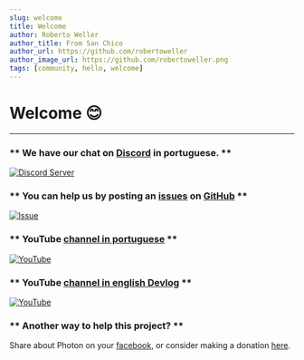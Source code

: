 ```yaml
---
slug: welcome
title: Welcome
author: Roberto Weller
author_title: From San Chico 
author_url: https://github.com/robertoweller
author_image_url: https://github.com/robertoweller.png
tags: [community, hello, welcome]
---
```

# Welcome 😊
---
### **  We have our chat on [Discord](https://discord.gg/GdgAVEuY92) in portuguese. **

[![Discord Server](https://img.shields.io/discord/832730262281650217?color=%237289d9&label=Chat&logo=discord&logoColor=%237289d9)](https://discord.gg/GdgAVEuY92)
&nbsp;


### ** You can help us by posting an [issues](https://github.com/HashLDash/Photon/issues) on [GitHub](https://github.com/HashLDash/Photon) **

[![Issue](https://img.shields.io/badge/Contributions-Welcome-brightgreen.svg)](https://github.com/HashLDash/Photon/issues)


### ** YouTube [channel in portuguese](https://www.youtube.com/channel/UCjxrE6D_P9X_HnSW2mpw1BQ)  **

[![YouTube](https://img.shields.io/youtube/channel/subscribers/UCjxrE6D_P9X_HnSW2mpw1BQ?label=HashLDash&style=social)](https://www.youtube.com/channel/UCjxrE6D_P9X_HnSW2mpw1BQ)

### ** YouTube [channel in english Devlog](https://www.youtube.com/watch?v=Seu5q_hc6go&list=PL89TmjrkwpOfteQJRptqmK-y8pr6uJdlc&ab_channel=HashLDashEnglish)  **

[![YouTube](https://img.shields.io/youtube/channel/subscribers/UCjxrE6D_P9X_HnSW2mpw1BQ?label=HashLDash&style=social)](https://www.youtube.com/watch?v=Seu5q_hc6go&list=PL89TmjrkwpOfteQJRptqmK-y8pr6uJdlc)

### ** Another way to help this project?  **
Share about Photon on your 
[facebook](http://facebook.com), or consider making a donation [here](https://www.hashldash.com/doacao). 


